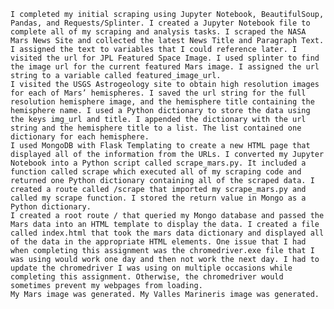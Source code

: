 	I completed my initial scraping using Jupyter Notebook, BeautifulSoup, Pandas, and Requests/Splinter. I created a Jupyter Notebook file to complete all of my scraping and analysis tasks. I scraped the NASA Mars News Site and collected the latest News Title and Paragraph Text. I assigned the text to variables that I could reference later. I visited the url for JPL Featured Space Image. I used splinter to find the image url for the current featured Mars image. I assigned the url string to a variable called featured_image_url.
	I visited the USGS Astrogeology site to obtain high resolution images for each of Mars’ hemispheres. I saved the url string for the full resolution hemisphere image, and the hemisphere title containing the hemisphere name. I used a Python dictionary to store the data using the keys img_url and title. I appended the dictionary with the url string and the hemisphere title to a list. The list contained one dictionary for each hemisphere. 
	I used MongoDB with Flask Templating to create a new HTML page that displayed all of the information from the URLs. I converted my Jupyter Notebook into a Python script called scrape_mars.py. It included a function called scrape which executed all of my scraping code and returned one Python dictionary containing all of the scraped data. I created a route called /scrape that imported my scrape_mars.py and called my scrape function. I stored the return value in Mongo as a Python dictionary.
	I created a root route / that queried my Mongo database and passed the Mars data into an HTML template to display the data. I created a file called index.html that took the mars data dictionary and displayed all of the data in the appropriate HTML elements. One issue that I had when completing this assignment was the chromedriver.exe file that I was using would work one day and then not work the next day. I had to update the chromedriver I was using on multiple occasions while completing this assignment. Otherwise, the chromedriver would sometimes prevent my webpages from loading.
	My Mars image was generated. My Valles Marineris image was generated.  
